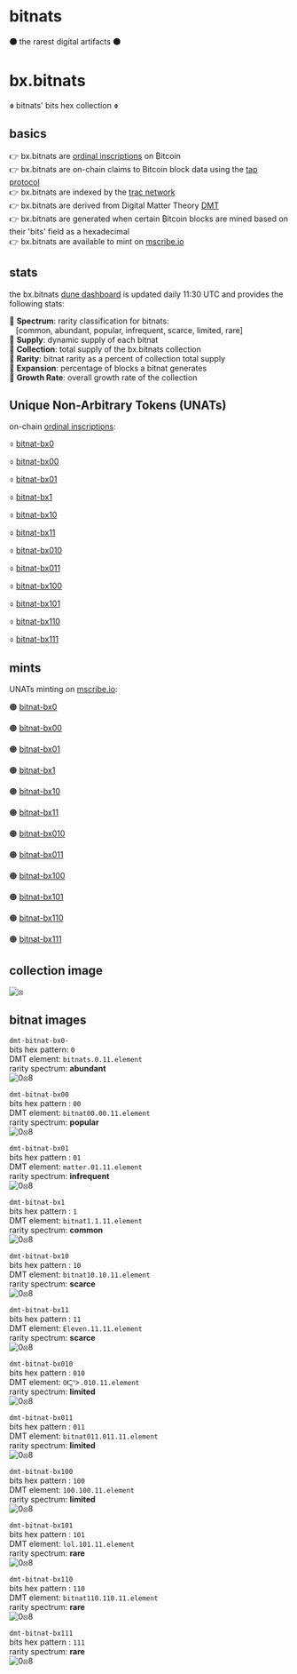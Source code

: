 # bitnats

**🟠** the rarest digital artifacts **🟠**

# bx.bitnats

**⌽** bitnats' bits hex collection **⌽**

## basics

👉 bx.bitnats are [ordinal inscriptions](https://docs.ordinals.com/) on ₿itcoin  
👉 bx.bitnats are on-chain claims to Bitcoin block data using the [tap protocol](https://github.com/Trac-Systems/tap-protocol-specs)  
👉 bx.bitnats are indexed by the [trac network](https://trac.network)  
👉 bx.bitnats are derived from Digital Matter Theory [DMT](https://digital-matter-theory.gitbook.io/digital-matter-theory)  
👉 bx.bitnats are generated when certain ₿itcoin blocks are mined based on their 'bits' field as a hexadecimal  
👉 bx.bitnats are available to mint on [mscribe.io](https://mscribe.io/nats?t=latest)  

## stats

the bx.bitnats [dune dashboard](https://dune.com/bitgnat/bx-bitnats) is updated daily 11:30 UTC and provides the following stats:  

📙 **Spectrum**: rarity classification for bitnats:  
&nbsp;&nbsp;&nbsp;[common, abundant, popular, infrequent, scarce, limited, rare]  
📙 **Supply**: dynamic supply of each bitnat  
📙 **Collection**: total supply of the bx.bitnats collection  
📙 **Rarity**: bitnat rarity as a percent of collection total supply  
📙 **Expansion**: percentage of blocks a bitnat generates  
📙 **Growth Rate**: overall growth rate of the collection  

## Unique Non-Arbitrary Tokens (UNATs)

on-chain [ordinal inscriptions](https://ordinals.com):

⌽ [bitnat-bx0](https://ordinals.com/inscription/8962d02cd3e827e68b1438d004e15bdc57720cc2cd8a2f2414bbfc5bdbbf9c23i0)  

⌽ [bitnat-bx00](https://ordinals.com/inscription/8962d02cd3e827e68b1438d004e15bdc57720cc2cd8a2f2414bbfc5bdbbf9c23i1)  

⌽ [bitnat-bx01](https://ordinals.com/inscription/8962d02cd3e827e68b1438d004e15bdc57720cc2cd8a2f2414bbfc5bdbbf9c23i3)  

⌽ [bitnat-bx1](https://ordinals.com/inscription/8962d02cd3e827e68b1438d004e15bdc57720cc2cd8a2f2414bbfc5bdbbf9c23i2)  

⌽ [bitnat-bx10](https://ordinals.com/inscription/8962d02cd3e827e68b1438d004e15bdc57720cc2cd8a2f2414bbfc5bdbbf9c23i4)  

⌽ [bitnat-bx11](https://ordinals.com/inscription/8962d02cd3e827e68b1438d004e15bdc57720cc2cd8a2f2414bbfc5bdbbf9c23i6)  

⌽ [bitnat-bx010](https://ordinals.com/inscription/8962d02cd3e827e68b1438d004e15bdc57720cc2cd8a2f2414bbfc5bdbbf9c23i5)  

⌽ [bitnat-bx011](https://ordinals.com/inscription/8962d02cd3e827e68b1438d004e15bdc57720cc2cd8a2f2414bbfc5bdbbf9c23i7)  

⌽ [bitnat-bx100](https://ordinals.com/inscription/8962d02cd3e827e68b1438d004e15bdc57720cc2cd8a2f2414bbfc5bdbbf9c23i8)  

⌽ [bitnat-bx101](https://ordinals.com/inscription/8962d02cd3e827e68b1438d004e15bdc57720cc2cd8a2f2414bbfc5bdbbf9c23i9)  

⌽ [bitnat-bx110](https://ordinals.com/inscription/8962d02cd3e827e68b1438d004e15bdc57720cc2cd8a2f2414bbfc5bdbbf9c23i10)  

⌽ [bitnat-bx111](https://ordinals.com/inscription/8962d02cd3e827e68b1438d004e15bdc57720cc2cd8a2f2414bbfc5bdbbf9c23i11)  

## mints

UNATs minting on [mscribe.io](https://mscribe.io/nats?t=latest):

🟠 [bitnat-bx0](https://mscribe.io/nats/dmt-bitnat-bx0-)  

🟠 [bitnat-bx00](https://mscribe.io/nats/dmt-bitnat-bx00)  

🟠 [bitnat-bx01](https://mscribe.io/nats/dmt-bitnat-bx01)  

🟠 [bitnat-bx1](https://mscribe.io/nats/dmt-bitnat-bx1)  

🟠 [bitnat-bx10](https://mscribe.io/nats/dmt-bitnat-bx10)  

🟠 [bitnat-bx11](https://mscribe.io/nats/dmt-bitnat-bx11)  

🟠 [bitnat-bx010](https://mscribe.io/nats/dmt-bitnat-bx010)  

🟠 [bitnat-bx011](https://mscribe.io/nats/dmt-bitnat-bx011)  

🟠 [bitnat-bx100](https://mscribe.io/nats/dmt-bitnat-bx100)  

🟠 [bitnat-bx101](https://mscribe.io/nats/dmt-bitnat-bx101)  

🟠 [bitnat-bx110](https://mscribe.io/nats/dmt-bitnat-b110)  

🟠 [bitnat-bx111](https://mscribe.io/nats/dmt-bitnat-bx111)  

## collection image

![⦻](images/svg/bx.svg)

## bitnat images

`dmt-bitnat-bx0-`    
bits hex pattern: `0`  
DMT element: `bitnats.0.11.element`  
rarity spectrum: **abundant**  
![0⦻8](images/svg/bx0.svg)

`dmt-bitnat-bx00`  
bits hex pattern : `00`  
DMT element: `bitnat00.00.11.element`  
rarity spectrum: **popular**  
![0⦻8](images/svg/bx00.svg)

`dmt-bitnat-bx01`  
bits hex pattern : `01`  
DMT element: `matter.01.11.element`  
rarity spectrum: **infrequent**  
![0⦻8](images/svg/bx01.svg)

`dmt-bitnat-bx1`  
bits hex pattern : `1`  
DMT element: `bitnat1.1.11.element`  
rarity spectrum: **common**  
![0⦻8](images/svg/bx1.svg)

`dmt-bitnat-bx10`  
bits hex pattern : `10`  
DMT element: `bitnat10.10.11.element`  
rarity spectrum: **scarce**  
![0⦻8](images/svg/bx10.svg)

`dmt-bitnat-bx11`  
bits hex pattern : `11`  
DMT element: `Eleven.11.11.element`  
rarity spectrum: **scarce**  
![0⦻8](images/svg/bx11.svg)

`dmt-bitnat-bx010`  
bits hex pattern : `010`  
DMT element: `ᘛ⁐̤ᕐᐷ.010.11.element`  
rarity spectrum: **limited**  
![0⦻8](images/svg/bx010.svg)

`dmt-bitnat-bx011`  
bits hex pattern : `011`  
DMT element: `bitnat011.011.11.element`  
rarity spectrum: **limited**  
![0⦻8](images/svg/bx011.svg)

`dmt-bitnat-bx100`  
bits hex pattern : `100`  
DMT element: `100.100.11.element`  
rarity spectrum: **limited**  
![0⦻8](images/svg/bx100.svg)

`dmt-bitnat-bx101`  
bits hex pattern : `101`  
DMT element: `lol.101.11.element`  
rarity spectrum: **rare**  
![0⦻8](images/svg/bx101.svg)

`dmt-bitnat-bx110`  
bits hex pattern : `110`  
DMT element: `bitnat110.110.11.element`  
rarity spectrum: **rare**  
![0⦻8](images/svg/bx110.svg)

`dmt-bitnat-bx111`  
bits hex pattern : `111`  
rarity spectrum: **rare**  
![0⦻8](images/svg/bx111.svg)
